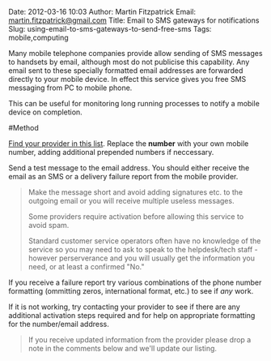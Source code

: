 Date: 2012-03-16 10:03
Author: Martin Fitzpatrick
Email: martin.fitzpatrick@gmail.com
Title: Email to SMS gateways for notifications
Slug: using-email-to-sms-gateways-to-send-free-sms
Tags: mobile,computing

Many mobile telephone companies provide allow sending of SMS messages to handsets by email, although most do not publicise this capability. Any email sent to these specially formatted email addresses are forwarded directly to your mobile device. In effect this service gives you free SMS messaging from PC to mobile phone.

This can be useful for monitoring long running processes to notify a mobile device on completion.



#Method

[Find your provider in this list](http://martinfitzpatrick.name/list-of-email-to-sms-gateways).  Replace the **number** with your own mobile number, adding additional prepended numbers if neccessary.

Send a test message to the email address. You should either receive the email as an SMS or a delivery failure report from the mobile provider.

>Make the message short and avoid adding signatures etc. to the outgoing email or you will receive multiple useless messages.
>
>Some providers require activation before allowing this service to avoid spam.
>
>Standard customer service operators often have no knowledge of the service so you may need to ask to speak to the helpdesk/tech staff - however perserverance and you will usually get the information you need, or at least a confirmed "No."


If you receive a failure report try various combinations of the phone number formatting (ommitting zeros, international format, etc.) to see if *any* work.

If it is not working, try contacting your provider to see if there are any additional activation steps required and for help on appropriate formatting for the number/email address. 


>If you receive updated information from the provider please drop a note in the comments below and we'll update our listing.






